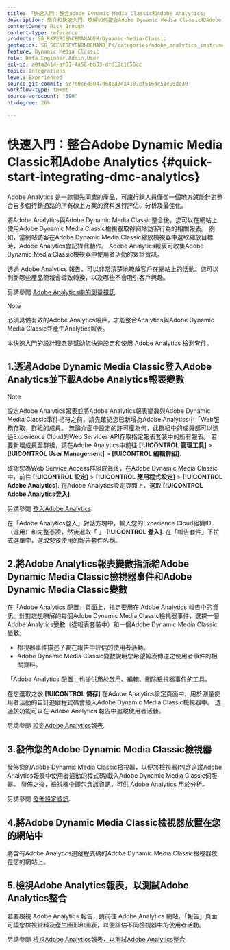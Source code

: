 ```yaml
---
title: 「快速入門：整合Adobe Dynamic Media Classic和Adobe Analytics」
description: 簡介和快速入門，瞭解如何整合Adobe Dynamic Media Classic和Adobe Analytics，協助您快速上手並執行。
contentOwner: Rick Brough
content-type: reference
products: SG_EXPERIENCEMANAGER/Dynamic-Media-Classic
geptopics: SG_SCENESEVENONDEMAND_PK/categories/adobe_analytics_instrumentation_kit
feature: Dynamic Media Classic
role: Data Engineer,Admin,User
exl-id: a8fa2414-af01-4a58-bb33-dfd12c1056cc
topic: Integrations
level: Experienced
source-git-commit: ae7d0c6d3047d68ed3da4187ef516dc51c95de30
workflow-type: tm+mt
source-wordcount: '690'
ht-degree: 26%

---
```


# 快速入門：整合Adobe Dynamic Media Classic和Adobe Analytics {#quick-start-integrating-dmc-analytics}

Adobe Analytics 是一款領先同業的產品，可讓行銷人員僅從一個地方就能針對整合自多個行銷通路的所有線上方案的資料進行評估、分析及最佳化。

將Adobe Analytics與Adobe Dynamic Media Classic整合後，您可以在網站上使用Adobe Dynamic Media Classic檢視器取得網站訪客行為的相關報表。 例如，當網站訪客在Adobe Dynamic Media Classic縮放檢視器中選取縮放目標時，Adobe Analytics會記錄此動作。 Adobe Analytics報表可收集Adobe Dynamic Media Classic檢視器中使用者活動的累計資訊。

透過 Adobe Analytics 報告，可以非常清楚地瞭解客戶在網站上的活動。您可以判斷哪些產品簡報會導致轉換，以及哪些不會吸引客戶興趣。

另請參閱 [Adobe Analytics中的測量視訊](https://experienceleague.adobe.com/docs/media-analytics/using/media-overview.html).

>[!NOTE]
>
>必須具備有效的Adobe Analytics帳戶，才能整合Analytics與Adobe Dynamic Media Classic並產生Analytics報表。

本快速入門的設計理念是幫助您快速設定和使用 Adobe Analytics 檢測套件。

## 1.透過Adobe Dynamic Media Classic登入Adobe Analytics並下載Adobe Analytics報表變數

>[!NOTE]
>
>設定Adobe Analytics報表並將Adobe Analytics報表變數與Adobe Dynamic Media Classic事件相符之前，請先確認您已新增為Adobe Analytics中「Web服務存取」群組的成員。 無論介面中設定的許可權為何，此群組中的成員都可以透過Experience Cloud的Web Services API存取指定報表套裝中的所有報表。 若要新增成員至群組，請在Adobe Analytics中前往 **[!UICONTROL 管理工具]** > **[!UICONTROL User Management]** > **[!UICONTROL 編輯群組]**.

確認您為Web Service Access群組成員後，在Adobe Dynamic Media Classic中，前往 **[!UICONTROL 設定]** > **[!UICONTROL 應用程式設定]** > **[!UICONTROL Adobe Analytics]**. 在Adobe Analytics設定頁面上，選取 **[!UICONTROL Adobe Analytics登入]**.

另請參閱 [登入Adobe Analytics](log-analytics.md#log_in_to_adobe_analytics).

在「Adobe Analytics登入」對話方塊中，輸入您的Experience Cloud組織ID （選用）和完整憑證，然後選取「 」 **[!UICONTROL 登入]**. 在「報告套件」下拉式選單中，選取您要使用的報告套件名稱。

## 2.將Adobe Analytics報表變數指派給Adobe Dynamic Media Classic檢視器事件和Adobe Dynamic Media Classic變數

在「Adobe Analytics 配置」頁面上，指定要用在 Adobe Analytics 報告中的資訊。針對您想瞭解的每個Adobe Dynamic Media Classic檢視器事件，選擇一個Adobe Analytics變數（從報表套裝中）和一個Adobe Dynamic Media Classic變數。

* 檢視器事件描述了要在報告中評估的使用者活動。
* Adobe Dynamic Media Classic變數說明您希望報表傳送之使用者事件的相關資料。

「Adobe Analytics 配置」也提供用於啟用、編輯、刪除檢視器事件的工具。

在您選取之後 **[!UICONTROL 儲存]** 在Adobe Analytics設定頁面中，用於測量使用者活動的自訂追蹤程式碼會插入Adobe Dynamic Media Classic檢視器中。 透過該功能可以在 Adobe Analytics 報告中追蹤使用者活動。

另請參閱 [設定Adobe Analytics報表](configuring-analytics-reports.md#configuring_adobe_analytics_reports).

## 3.發佈您的Adobe Dynamic Media Classic檢視器

發佈您的Adobe Dynamic Media Classic檢視器，以便將檢視器(包含追蹤Adobe Analytics報表中使用者活動的程式碼)載入Adobe Dynamic Media Classic伺服器。 發佈之後，檢視器中即包含該資訊，可供 Adobe Analytics 用於分析。

另請參閱 [發佈設定資訊](publishing-analytics-configuration-information.md#publishing_adobe_analytics_configuration_information).

## 4.將Adobe Dynamic Media Classic檢視器放置在您的網站中

將含有Adobe Analytics追蹤程式碼的Adobe Dynamic Media Classic檢視器放在您的網站上。

## 5.檢視Adobe Analytics報表，以測試Adobe Analytics整合

若要檢視 Adobe Analytics 報告，請前往 Adobe Analytics 網站。「報告」頁面可讓您檢視資料及產生圖形和圖表，以便評估不同檢視器中的使用者活動。

另請參閱 [檢視Adobe Analytics報表，以測試Adobe Analytics整合](testing-integration-viewing-analytics-report.md#testing_the_integration_by_viewing_an_adobe_analytics_report).
